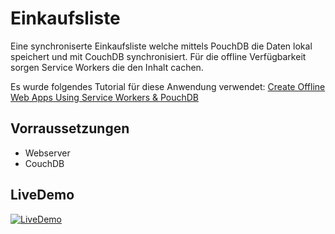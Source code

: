 # Einkaufsliste

Eine synchroniserte Einkaufsliste welche mittels PouchDB die Daten lokal speichert und mit CouchDB synchronisiert. Für die offline Verfügbarkeit sorgen Service Workers die den Inhalt cachen.

Es wurde folgendes Tutorial für diese Anwendung verwendet: [Create Offline Web Apps Using Service Workers & PouchDB](https://www.sitepoint.com/offline-web-apps-service-workers-pouchdb/)

## Vorraussetzungen

- Webserver
- CouchDB

## LiveDemo
<a href="https://ibb.co/ddmONS"><img src="https://preview.ibb.co/hFY3NS/LiveDemo.gif" alt="LiveDemo" border="0"></a>






